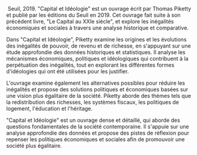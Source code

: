  Seuil, 2019.
"Capital et Idéologie" est un ouvrage écrit par Thomas Piketty et publié par les éditions du Seuil en 2019. Cet ouvrage fait suite à son précédent livre, "Le Capital au XXIe siècle", et explore les inégalités économiques et sociales à travers une analyse historique et comparative.

Dans "Capital et Idéologie", Piketty examine les origines et les évolutions des inégalités de pouvoir, de revenu et de richesse, en s'appuyant sur une étude approfondie des données historiques et statistiques. Il analyse les mécanismes économiques, politiques et idéologiques qui contribuent à la perpétuation des inégalités, tout en explorant les différentes formes d'idéologies qui ont été utilisées pour les justifier.

L'ouvrage examine également les alternatives possibles pour réduire les inégalités et propose des solutions politiques et économiques basées sur une vision plus égalitaire de la société. Piketty aborde des thèmes tels que la redistribution des richesses, les systèmes fiscaux, les politiques de logement, l'éducation et l'héritage.

"Capital et Idéologie" est un ouvrage dense et détaillé, qui aborde des questions fondamentales de la société contemporaine. Il s'appuie sur une analyse approfondie des données et propose des pistes de réflexion pour repenser les politiques économiques et sociales afin de promouvoir une société plus égalitaire.
